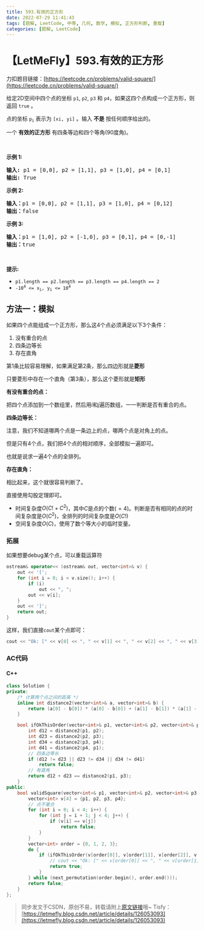 ```yaml
---
title: 593.有效的正方形
date: 2022-07-29 11:41:43
tags: [题解, LeetCode, 中等, 几何, 数学, 模拟, 正方形判断, 重载]
categories: [题解, LeetCode]
---
```


# 【LetMeFly】593.有效的正方形

力扣题目链接：[https://leetcode.cn/problems/valid-square/](https://leetcode.cn/problems/valid-square/)

<p>给定2D空间中四个点的坐标&nbsp;<code>p1</code>,&nbsp;<code>p2</code>,&nbsp;<code>p3</code>&nbsp;和&nbsp;<code>p4</code>，如果这四个点构成一个正方形，则返回 <code>true</code> 。</p>

<p>点的坐标&nbsp;<code>p<sub>i</sub></code> 表示为 <code>[xi, yi]</code> 。输入 <strong>不是</strong> 按任何顺序给出的。</p>

<p>一个 <strong>有效的正方形</strong> 有四条等边和四个等角(90度角)。</p>

<p>&nbsp;</p>

<p><strong>示例 1:</strong></p>

<pre>
<strong>输入:</strong> p1 = [0,0], p2 = [1,1], p3 = [1,0], p4 = [0,1]
<strong>输出:</strong> True
</pre>

<p><strong>示例 2:</strong></p>

<pre>
<strong>输入：</strong>p1 = [0,0], p2 = [1,1], p3 = [1,0], p4 = [0,12]
<b>输出：</b>false
</pre>

<p><strong>示例 3:</strong></p>

<pre>
<b>输入：</b>p1 = [1,0], p2 = [-1,0], p3 = [0,1], p4 = [0,-1]
<b>输出：</b>true
</pre>

<p>&nbsp;</p>

<p><strong>提示:</strong></p>

<ul>
	<li><code>p1.length == p2.length == p3.length == p4.length == 2</code></li>
	<li><code>-10<sup>4</sup>&nbsp;&lt;= x<sub>i</sub>, y<sub>i</sub>&nbsp;&lt;= 10<sup>4</sup></code></li>
</ul>


    
## 方法一：模拟

如果四个点能组成一个正方形，那么这$4$个点必须满足以下$3$个条件：

1. 没有重合的点
2. 四条边等长
3. 存在直角

第$1$条比较容易理解，如果满足第$2$条，那么四边形就是**菱形**

只要菱形中存在一个直角（第$3$条），那么这个菱形就是**矩形**

**有没有重合的点：**

把四个点添加到一个数组里，然后用$i$和$j$遍历数组，一一判断是否有重合的点。

**四条边等长：**

注意，我们不知道哪两个点是一条边上的点，哪两个点是对角上的点。

但是只有$4$个点，我们把$4$个点的相对顺序，全部模拟一遍即可。

也就是说求一遍$4$个点的全排列。

**存在直角：**

相比起来，这个就很容易判断了。

直接使用勾股定理即可。

+ 时间复杂度$O(C! + C^2)$，其中$C$是点的个数($=4$)。判断是否有相同的点的时间复杂度是$O(C^2)$，全排列的时间复杂度是$O(C!)$
+ 空间复杂度$O(C)$，使用了数个等大小的临时变量。

### 拓展

如果想要debug某个点，可以重载运算符

```cpp
ostream& operator<< (ostream& out, vector<int>& v) {
    out << '[';
    for (int i = 0; i < v.size(); i++) {
        if (i)
            out << ", ";
        out << v[i];
    }
    out << ']';
    return out;
}
```

这样，我们直接```cout```某个点即可：

```cpp
cout << "Ok: [" << v[0] << ", " << v[1] << ", " << v[2] << ", " << v[3] << endl;
```

### AC代码

#### C++

```cpp
class Solution {
private:
    /* 计算两个点之间的距离 */
    inline int distance2(vector<int>& a, vector<int>& b) {
        return (a[0] - b[0]) * (a[0] - b[0]) + (a[1] - b[1]) * (a[1] - b[1]);
    }

    bool ifOkThisOrder(vector<int>& p1, vector<int>& p2, vector<int>& p3, vector<int>& p4) {
        int d12 = distance2(p1, p2);
        int d23 = distance2(p2, p3);
        int d34 = distance2(p3, p4);
        int d41 = distance2(p4, p1);
        // 四条边等长
        if (d12 != d23 || d23 != d34 || d34 != d41)
            return false;
        // 有直角
        return d12 + d23 == distance2(p1, p3);
    }
public:
    bool validSquare(vector<int>& p1, vector<int>& p2, vector<int>& p3, vector<int>& p4) {
        vector<int> v[4] = {p1, p2, p3, p4};
        // 点不重合
        for (int i = 0; i < 4; i++) {
            for (int j = i + 1; j < 4; j++) {
                if (v[i] == v[j])
                    return false;
            }
        }
        vector<int> order = {0, 1, 2, 3};
        do {
            if (ifOkThisOrder(v[order[0]], v[order[1]], v[order[2]], v[order[3]])) {
                // cout << "Ok: [" << v[order[0]] << ", " << v[order[1]] << ", " << v[order[2]] << ", " << v[order[3]] << endl;
                return true;
            }
        } while (next_permutation(order.begin(), order.end()));
        return false;
    }
};
```

> 同步发文于CSDN，原创不易，转载请附上[原文链接](https://blog.letmefly.xyz/2022/07/29/LeetCode%200593.%E6%9C%89%E6%95%88%E7%9A%84%E6%AD%A3%E6%96%B9%E5%BD%A2/)哦~
> Tisfy：[https://letmefly.blog.csdn.net/article/details/126053093](https://letmefly.blog.csdn.net/article/details/126053093)
